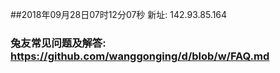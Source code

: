 ##2018年09月28日07时12分07秒 新址: 142.93.85.164
### 兔友常见问题及解答: https://github.com/wanggonging/d/blob/w/FAQ.md
